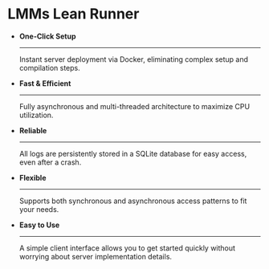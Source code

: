 # LMMs Lean Runner

<div class="grid cards" markdown>

-   __One-Click Setup__

    ---

    Instant server deployment via Docker, eliminating complex setup and compilation steps.

-   __Fast & Efficient__

    ---

    Fully asynchronous and multi-threaded architecture to maximize CPU utilization.

-   __Reliable__

    ---

    All logs are persistently stored in a SQLite database for easy access, even after a crash.

-   __Flexible__

    ---

    Supports both synchronous and asynchronous access patterns to fit your needs.

-   __Easy to Use__

    ---

    A simple client interface allows you to get started quickly without worrying about server implementation details.

</div>
